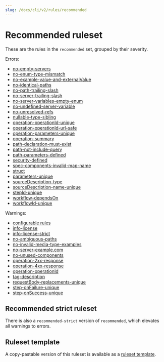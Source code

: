 ```yaml
---
slug: /docs/cli/v2/rules/recommended
---
```


# Recommended ruleset

These are the rules in the `recommended` set, grouped by their severity.

Errors:

- [no-empty-servers](./oas/no-empty-servers.md)
- [no-enum-type-mismatch](./oas/no-enum-type-mismatch.md)
- [no-example-value-and-externalValue](./oas/no-example-value-and-externalValue.md)
- [no-identical-paths](./oas/no-identical-paths.md)
- [no-path-trailing-slash](./oas/no-path-trailing-slash.md)
- [no-server-trailing-slash](./oas/no-server-trailing-slash.md)
- [no-server-variables-empty-enum](./oas/no-server-variables-empty-enum.md)
- [no-undefined-server-variable](./oas/no-undefined-server-variable.md)
- [no-unresolved-refs](./common/no-unresolved-refs.md)
- [nullable-type-sibling](./oas/nullable-type-sibling.md)
- [operation-operationId-unique](./oas/operation-operationId-unique.md)
- [operation-operationId-url-safe](./oas/operation-operationId-url-safe.md)
- [operation-parameters-unique](./oas/operation-parameters-unique.md)
- [operation-summary](./oas/operation-summary.md)
- [path-declaration-must-exist](./oas/path-declaration-must-exist.md)
- [path-not-include-query](./oas/path-not-include-query.md)
- [path-parameters-defined](./oas/path-parameters-defined.md)
- [security-defined](./oas/security-defined.md)
- [spec-components-invalid-map-name](./oas/spec-components-invalid-map-name.md)
- [struct](./common/struct.md)
- [parameters-unique](./arazzo/parameters-unique.md)
- [sourceDescription-type](./arazzo/sourceDescriptions-type.md)
- [sourceDescription-name-unique](./arazzo/sourceDescriptions-name-unique.md)
- [stepId-unique](./arazzo/stepId-unique.md)
- [workflow-dependsOn](./arazzo/workflow-dependsOn.md)
- [workflowId-unique](./arazzo/workflowId-unique.md)

Warnings:

- [configurable rules](./configurable-rules.md)
- [info-license](./oas/info-license.md)
- [info-license-strict](./oas/info-license-strict.md)
- [no-ambiguous-paths](./oas/no-ambiguous-paths.md)
- [no-invalid-media-type-examples](./oas/no-invalid-media-type-examples.md)
- [no-server-example.com](./oas/no-server-example-com.md)
- [no-unused-components](./oas/no-unused-components.md)
- [operation-2xx-response](./oas/operation-2xx-response.md)
- [operation-4xx-response](./oas/operation-4xx-response.md)
- [operation-operationId](./oas/operation-operationId.md)
- [tag-description](./oas/tag-description.md)
- [requestBody-replacements-unique](./arazzo/requestBody-replacements-unique.md)
- [step-onFailure-unique](./arazzo/step-onFailure-unique.md)
- [step-onSuccess-unique](./arazzo/step-onSuccess-unique.md)

## Recommended strict ruleset

There is also a `recommended-strict` version of `recommended`, which elevates all warnings to errors.

## Ruleset template

A copy-pastable version of this ruleset is available as a [ruleset template](./ruleset-templates.md).
